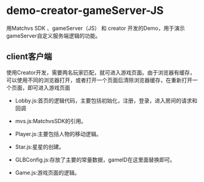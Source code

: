 # demo-creator-gameServer-JS

用Matchvs SDK 、gameServer（JS） 和 creator 开发的Demo，用于演示gameServer自定义服务端逻辑的功能。

## client客户端

使用Creator开发，需要两名玩家匹配，就可进入游戏页面。由于浏览器有缓存，可以使用不同的浏览器打开，或者打开一个页面后清除浏览器缓存，在重新打开一个页面，即可进入游戏页面

- Lobby.js:首页的逻辑代码，主要包括初始化，注册，登录，进入房间的请求和回调

- mvs.js:MatchvsSDK的引用。

- Player.js:主要包括人物的移动逻辑。

- Star.js:星星的创建。

- GLBConfig.js:存放了主要的常量数据，gameID在这里面替换即可。

- Game.js:游戏页面的逻辑。






